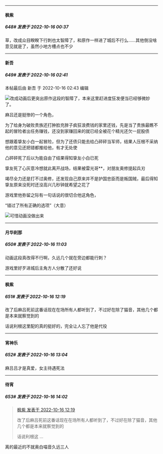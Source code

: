 

*****

####  枫紫  
##### 648#       发表于 2022-10-16 00:37

草，改成众目睽睽下行刺也太智障了，和原作一样进了城后不行么……其他倒没啥意见就是了，虽然小地方槽点也不少



*****

####  新吾  
##### 649#       发表于 2022-10-16 02:41

 本帖最后由 新吾 于 2022-10-16 02:43 编辑 

<img src="https://static.saraba1st.com/image/smiley/face2017/068.png" referrerpolicy="no-referrer">改成动画后更突出原作这段的智障了，本来这里赶进度狂发便当已经够微妙了。

麻吕还是挺惨的一个角色，

为了给身为破败贵族还打肿脸充胖子疯狂浪费钱的家里还钱，先是当了贵族最瞧不起的冒险者出任务赚钱，还没到家赚回来的就已经全被花个精光还欠一屁股债

想跟着挚友小白一起冒险，但为了还债只能去给凸砰砰当军师，结果人压根不采纳他的意见还把错都推给他，有才无处使

凸砰砰死了后以为能自由了结果得知挚友小白已死

挚友死了心灰意冷想就此离开战场，结果被雷光哥**，对朋友奥修提起兵刃

竭尽全力还是打不过奥修，还发现自己原来并不是护国忠臣而是叛国贼，最后得知挚友原来没死时还没高兴几秒钟就希望之花了

游戏里他弥留之际有一句话说的很切合他这角色，

“错过了所有正确的选项”（大意）

<img src="https://static.saraba1st.com/image/smiley/face2017/068.png" referrerpolicy="no-referrer">可惜动画没做出来



*****

####  月华刹那  
##### 650#       发表于 2022-10-16 11:03

动画这段真改得不行啊，久远几个就在旁边都能行刺？

游戏里好歹进城后主角方人分散了还好说



*****

####  枫紫  
##### 651#       发表于 2022-10-16 12:19

改了后麻吕死前这番话现在在场所有人都听到了，不过好在除了猫音，其他几个都是本来就察觉到的

话说利根这里配的真的挺好的，完全让人忘了他是代役



*****

####  宵神乐  
##### 652#       发表于 2022-10-16 13:04

麻吕吕才是真爱，女主待遇死法



*****

####  待宵  
##### 653#       发表于 2022-10-16 14:02

<blockquote><a href="httphttps://bbs.saraba1st.com/2b/forum.php?mod=redirect&amp;goto=findpost&amp;pid=57934768&amp;ptid=2039153" target="_blank">枫紫 发表于 2022-10-16 12:19</a>

改了后麻吕死前这番话现在在场所有人都听到了，不过好在除了猫音，其他几个都是本来就察觉到的

话说利根这 ...</blockquote>
离的最近的不就奥白喵音久远三人

